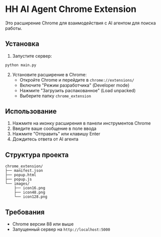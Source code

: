 # HH AI Agent Chrome Extension

Это расширение Chrome для взаимодействия с AI агентом для поиска работы.

## Установка

1. Запустите сервер:
```bash
python main.py
```

2. Установите расширение в Chrome:
   - Откройте Chrome и перейдите в `chrome://extensions/`
   - Включите "Режим разработчика" (Developer mode)
   - Нажмите "Загрузить распакованное" (Load unpacked)
   - Выберите папку `chrome_extension`

## Использование

1. Нажмите на иконку расширения в панели инструментов Chrome
2. Введите ваше сообщение в поле ввода
3. Нажмите "Отправить" или клавишу Enter
4. Дождитесь ответа от AI агента

## Структура проекта

```
chrome_extension/
├── manifest.json
├── popup.html
├── popup.js
└── images/
    ├── icon16.png
    ├── icon48.png
    └── icon128.png
```

## Требования

- Chrome версии 88 или выше
- Запущенный сервер на `http://localhost:5000` 